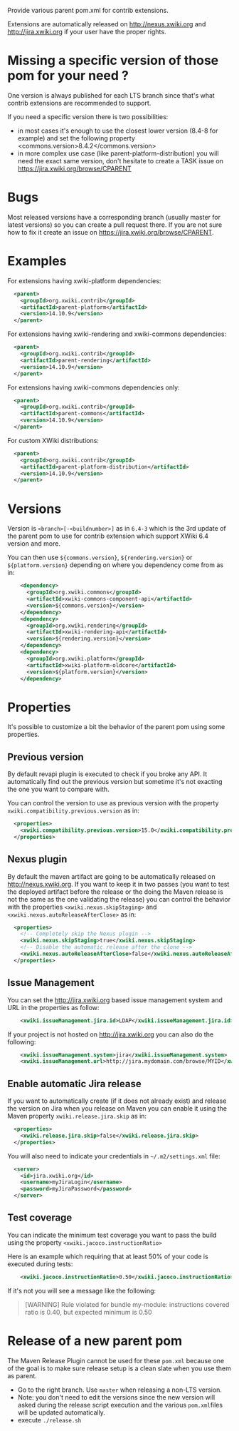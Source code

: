 Provide various parent pom.xml for contrib extensions.

Extensions are automatically released on http://nexus.xwiki.org and http://jira.xwiki.org if your user have the proper rights.

# Missing a specific version of those pom for your need ?

One version is always published for each LTS branch since that's what contrib extensions are recommended to support.

If you need a specific version there is two possibilities:
* in most cases it's enough to use the closest lower version (8.4-8 for example) and set the following property <commons.version>8.4.2</commons.version>
* in more complex use case (like parent-platform-distribution) you will need the exact same version, don't hesitate to create a TASK issue on https://jira.xwiki.org/browse/CPARENT

# Bugs

Most released versions have a corresponding branch (usually master for latest versions) so you can create a pull request there. If you are not sure how to fix it create an issue on https://jira.xwiki.org/browse/CPARENT.

# Examples

For extensions having xwiki-platform dependencies:

```xml
  <parent>
    <groupId>org.xwiki.contrib</groupId>
    <artifactId>parent-platform</artifactId>
    <version>14.10.9</version>
  </parent>
```

For extensions having xwiki-rendering and xwiki-commons dependencies:

```xml
  <parent>
    <groupId>org.xwiki.contrib</groupId>
    <artifactId>parent-rendering</artifactId>
    <version>14.10.9</version>
  </parent>
```

For extensions having xwiki-commons dependencies only:

```xml
  <parent>
    <groupId>org.xwiki.contrib</groupId>
    <artifactId>parent-commons</artifactId>
    <version>14.10.9</version>
  </parent>
```

For custom XWiki distributions:

```xml
  <parent>
    <groupId>org.xwiki.contrib</groupId>
    <artifactId>parent-platform-distribution</artifactId>
    <version>14.10.9</version>
  </parent>
```

# Versions

Version is `<branch>[-<buildnumber>]` as in `6.4-3` which is the 3rd update of the parent pom to use for contrib extension which support XWiki 6.4 version and more.

You can then use `${commons.version}`, `${rendering.version}` or `${platform.version}` depending on where you dependency come from as in:

```xml
    <dependency>
      <groupId>org.xwiki.commons</groupId>
      <artifactId>xwiki-commons-component-api</artifactId>
      <version>${commons.version}</version>
    </dependency>
    <dependency>
      <groupId>org.xwiki.rendering</groupId>
      <artifactId>xwiki-rendering-api</artifactId>
      <version>${rendering.version}</version>
    </dependency>
    <dependency>
      <groupId>org.xwiki.platform</groupId>
      <artifactId>xwiki-platform-oldcore</artifactId>
      <version>${platform.version}</version>
    </dependency>
```

# Properties

It's possible to customize a bit the behavior of the parent pom using some properties.

## Previous version

By default revapi plugin is executed to check if you broke any API. It automatically find out the previous version but sometime it's not exacting the one you want to compare with.

You can control the version to use as previous version with the property `xwiki.compatibility.previous.version` as in:

```xml
  <properties>
    <xwiki.compatibility.previous.version>15.0</xwiki.compatibility.previous.version>
  </properties>
```

## Nexus plugin

By default the maven artifact are going to be automatically released on http://nexus.xwiki.org. If you want to keep it in two passes (you want to test the deployed artifact before the release or the doing the Maven release is not the same as the one validating the release) you can control the behavior with the properties `<xwiki.nexus.skipStaging>` and `<xwiki.nexus.autoReleaseAfterClose>` as in:

```xml
  <properties>
    <!-- Completely skip the Nexus plugin -->
    <xwiki.nexus.skipStaging>true</xwiki.nexus.skipStaging>
    <!-- Disable the automatic release after the clone -->
    <xwiki.nexus.autoReleaseAfterClose>false</xwiki.nexus.autoReleaseAfterClose>
  </properties>
```

## Issue Management

You can set the http://jira.xwiki.org based issue management system and URL in the properties as follow:

```xml
    <xwiki.issueManagement.jira.id>LDAP</xwiki.issueManagement.jira.id>
```

If your project is not hosted on http://jira.xwiki.org you can also do the following:

```xml
    <xwiki.issueManagement.system>jira</xwiki.issueManagement.system>
    <xwiki.issueManagement.url>http://jira.mydomain.com/browse/MYID</xwiki.issueManagement.url>
```

## Enable automatic Jira release

If you want to automatically create (if it does not already exist) and release the version on Jira when you release on Maven you can enable it using the Maven property `xwiki.release.jira.skip` as in:

```xml
  <properties>
    <xwiki.release.jira.skip>false</xwiki.release.jira.skip>
  </properties>
```

You will also need to indicate your credentials in `~/.m2/settings.xml` file:

```xml
  <server>
    <id>jira.xwiki.org</id>
    <username>myJiraLogin</username>
    <password>myJiraPassword</password>
  </server>
```

## Test coverage

You can indicate the minimum test coverage you want to pass the build using the property `<xwiki.jacoco.instructionRatio>`

Here is an example which requiring that at least 50% of your code is executed during tests: 

```xml
    <xwiki.jacoco.instructionRatio>0.50</xwiki.jacoco.instructionRatio>
```

If it's not you will see a message like the following:

> [WARNING] Rule violated for bundle my-module: instructions covered ratio is 0.40, but expected minimum is 0.50

# Release of a new parent pom

The Maven Release Plugin cannot be used for these `pom.xml` because one of the goal is to make sure release setup is a clean slate when you use them as parent.

* Go to the right branch. Use `master` when releasing a non-LTS version.
* Note: you don't need to edit the versions since the new version will asked during the release script execution and the various `pom.xml`files will be updated automatically.
* execute `./release.sh`

